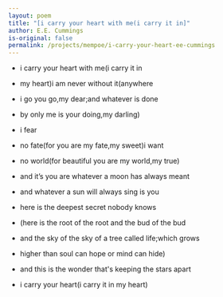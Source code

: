 ```yaml
---
layout: poem
title: "[i carry your heart with me(i carry it in]"
author: E.E. Cummings
is-original: false
permalink: /projects/mempoe/i-carry-your-heart-ee-cummings
---
```


- i carry your heart with me(i carry it in
- my heart)i am never without it(anywhere
- i go you go,my dear;and whatever is done
- by only me is your doing,my darling)
- i fear
- no fate(for you are my fate,my sweet)i want
- no world(for beautiful you are my world,my true)
- and it’s you are whatever a moon has always meant
- and whatever a sun will always sing is you

- here is the deepest secret nobody knows
- (here is the root of the root and the bud of the bud
- and the sky of the sky of a tree called life;which grows
- higher than soul can hope or mind can hide)
- and this is the wonder that's keeping the stars apart

- i carry your heart(i carry it in my heart)
